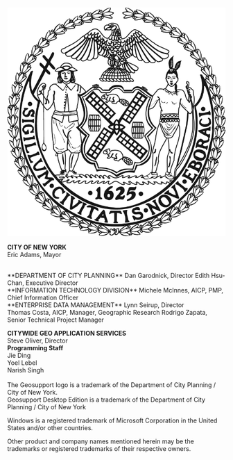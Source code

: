 
![NYCSeal >](img/nyc_seal.png "NYC Logo")

**CITY OF NEW YORK**  
Eric Adams, Mayor  

  <br>
**DEPARTMENT OF CITY PLANNING**  
Dan Garodnick, Director  
Edith Hsu-Chan, Executive Director   

  <br>
**INFORMATION TECHNOLOGY DIVISION**  
Michele McInnes, AICP, PMP, Chief Information Officer  
  <br>
**ENTERPRISE DATA MANAGEMENT**  
Lynn Seirup, Director<br>
Thomas Costa, AICP, Manager, Geographic Research  
Rodrigo Zapata, Senior Technical Project Manager  

**CITYWIDE GEO APPLICATION SERVICES**<br>
Steve Oliver, Director  
**Programming Staff**  
Jie Ding   
Yoel Lebel  
Narish Singh
  <br> <br>
The Geosupport logo is a trademark of the Department of City Planning / City of New York.  
Geosupport Desktop Edition is a trademark of the Department of City Planning / City of New York

Windows is a registered trademark of Microsoft Corporation in the United States and/or other countries.

Other product and company names mentioned herein may be the trademarks or registered trademarks of their respective owners.
